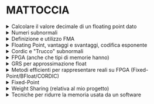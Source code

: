 # MATTOCCIA #
<details>
  <summary>Calcolare il valore decimale di un floating point dato</summary>
  
</details>

<details>
  <summary>Numeri subnormali</summary>
  sono un sottoinsieme di numeri a virgola mobile utilizzati per rappresentare valori molto piccoli, prossimi a zero, che non possono essere codificati nel formato normalizzato standard, sappiamo che più ci avviciniamo allo zero, più l'accuracy aumenta, questo però non vale all'infinito, in quanto non si può avere un esponente negativo infinito, di conseguenza per toccare lo zero bisogna utilizzare i numeri subnormali(denormalizzati); quando infatti un esponente di avvicina al valore minimo -expmin, la notazione scientifica porterebbe ad un buco tra 0 e 2<sup>-expmin</sup>, di conseguenza si introducono i numeri subnormali come x = 0.m x 2<sup>-expmin</sup> , piu la mantissa è piccola piu mi avvicino a zero.
</details>

<details>
  <summary>Definizione e utilizzo FMA</summary>
  Introduciamo inizialmente la MAC, multiply and accumulate, una moltiplicazione seguita da un addizione del tipo Temp = A x B ; Z = Temp + C. Questo approccio convenzionale, esegue due approssimazioni ( che abbiamo visto essere delicate durante calcoli tra FP ).
  Per risolvere questo problema introduciamo FMA (Fused Multiply-Add) è un'operazione che esegue una moltiplicazione seguita da un'addizione in un unico step : Z = A x B + C con un solo arrotondamento senza dover rappresentare la variabile intermedia; nonostante la FMA sia piu dispendiosa a livello di hardware, migliora la precisione e accuratezza,e la rende tendenzialmente piu veloce rispetto alla MAC.
</details>

<details>
  <summary>Floating Point, vantaggi e svantaggi, codifica esponente</summary>
  In un sistema a virgola fissa, la posizione della virgola è stabilita a priori, il principale svantaggio di questo sistema di rappresentazione è il range molto limitato, numeri molto piccoli e grandi non possono essere correttamente rappresentati.
  Dall esigenza di rappresentare numeri con grandezze molto diverse, nasce floating point, basato sulla notazione scientifica: 
  N=Mantissa×Base<sup>Esponente</sup>
  riportando nella formula classica del FP: 
  N=(-1)<sup>s</sup>xMantissa×Base<sup>Esponente</sup>
La mantissa quindi rappresenta il valore, spesso normalizzato in notazione scientifica, del numero; l'esponente invece esprime di quanto debba essere spostata la virgola per ricondursi al numero originale.(Discorso non valido per numeri subnormali).
  I vantaggi sono molteplici, l'ampio range di dati rappresetabili, una precisione relativa costante ( più il numero è piccolo più è preciso ) e una standard ampiamente adottato, al contempo pero presenta vari difetti, uno su tutti quello dell'approssimazione, in quanto possiamo affermare che quasi tutti i numeri rappredsentati solo solo approssimazioni arrotondate alla codifica piu vicina disponibile; inoltre altri problemi possono essere nelle operazioni, come durante l'addizione tra un numero molto grande ed uno molto piccolo, cercando di adeguare l'esponente del numero piccolo a quello grande il valore piccolo perde sensibilmente precisione, oppure ad esempio sottrarre due numeri molto vicini, con il probabile risultato di un numero approssimato a zero.
  Tra gli svantaggi inoltre inserisco il costo, approssimatamente calcolabile come energia = mantissa<sup>2</sup>
</details>

<details>
  <summary>Cordic e "Trucco" subnormali</summary>
Algoritmo che permette di calcolare funzioni matematiche complesse
utilizzando operazioni logiche e aritmetiche semplici con interi (utilizzi
notevoli con missione apollo; inizalmente cpu intel calcolatore con solo
operazioni intere, per utilizzare floating point bisogna acquistare un
coprocessore matematico → i calcoli di questo coprocessore venivano
svolti grazie a questo algoritmo)
Il metodo CORDIC è un processo iterativo, dove ad ogni iterazioni si esegue
la somma o sottrazione di un valore notevole, a seconda se si è superato il
valore da calcolare o meno. Per esempio, se si vuole calcolare il cos(58), si
può eseguire:
1° iterazione -> 45°
2° iterazione -> 22,5°
3° iterazione -> 11,25°
Nonostante ciò, per il calcolo della funzione goniometrica sono necessarie
altre moltiplicazioni, quelle tra i valori delle funzioni goniometriche. Questi
valori prendono il nome di cordic gain e sono costanti prendendo in
considerazioni lo stesso numero iterazioni (cambiando il numero di
iterazioni cambia il numero di fattori e di conseguenza anche il valore del
cordic gain). Per questo motivo i valori possono essere precomputati e la
moltiplicazione può anche essere eseguita via software, salvati quindi in LUT</details>

<details>
  <summary>FPGA (anche che tipi di memorie hanno)</summary>
Field Programmate
Dispositivi programmabili tramite linguaggio HDL ma anche ad alto livello come C e C++, con la possibilità di essere programmate in modo specifico con prestazioni migliori e minor consumo di energia
Cosituite da un insieme di CLB, unita esecutiva Configurable Logic Block, a loro volta composta da slice, che sono insiemi di Logic Cell: formata un Mux, una LUT ( funge da rete combinatoria programmabile) e un FlipFlop, inoltre unità moltiplicative ( NO FLOATING POINT ) e RAM.</details>

<details>
  <summary>GRS per approssimazione float</summary>
EEE 754 definisce uno standard anche per quanto riguarda l’arrotondamento, altrimenti due calcolatori diversi potrebbero produrre
risultati diversi con gli stessi numeri.
Nello specifico lo fa tramite tre bit nascosti, ovvero Guard (G), Round (R) e Sticky (S). Essi sono concatenati all’estremità destra per
decidere se il +1 sia necessario oppure no</details>

<details>
  <summary>Metodi efficienti per rappresentare reali su FPGA (Fixed-Point/BFloat/CORDIC)</summary>
Cordic, Fixed Point e altri formati FP, sicuramente piu leggeri rispetto IEEE 754 32/64 bit </details>

<details>
  <summary>Fixed-Point</summary>
  Il formato Fixed-Point rappresenta i numeri con una precisione fissa, risultando efficiente in hardware ma meno flessibile del floating point.
  Il loro limite principale è l'intervallo limitato ( -2 <sup>k</sup> ; 2<sup>k</sup> k cifre intere) ma ciò rappresenta anche il suo punto di forza, ovvero una precisione costante lungo tutto il range rappresentabile, al contrario invece di FP.
</details>

<details>
  <summary>Weight Sharing (relativa al mio progetto)</summary>
   Tecnica con lʼobbiettivo di memorizzare un numero
minore di pesi. Infatti, partendo da una griglia di pesi, si può ricavare dei
cluster di i pesi simili tra loro e per ciascun cluster si può calcolare il
rispettivo centroide (una sorta di valore medio). In questo modo, al posto di
memorizzare i singoli pesi, si possono memorizzare solamente i centroidi
ed una tabella di lookup che per ogni peso iniziale indica il centroide con il
quale è stato sostituito.
</details>

<details>
  <summary>Tecniche per ridurre la memoria usata da un software</summary>
1) Quantizzazione dei Dati
  Passare per esempio da FP32 a E5M2 riduce la memory footprint di 1/4, con il difetto che la rete risultante sara molto meno accurata di quella originale e necessiterà di un fine tuning.
2) Weight Sharing o Paletizzation
  Tecnica per ridurre il consumo di memoria utilizzando un numero ridotto di pesi
3) Utilizzazione di Interi o Fixed Point
</details>
